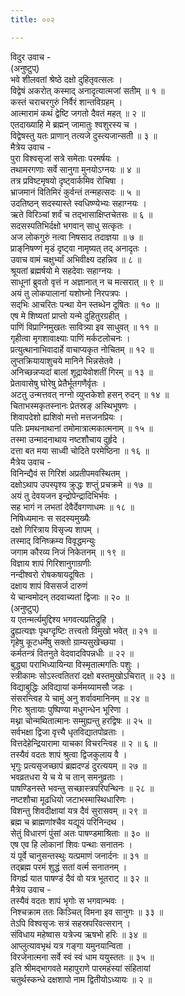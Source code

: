 ```yaml
---
title: ००२

---
```

विदुर उवाच -  
(अनुष्टुप्)  
भवे शीलवतां श्रेष्ठे दक्षो दुहितृवत्सलः ।  
विद्वेषं अकरोत् कस्माद् अनादृत्यात्मजां सतीम् ॥ १ ॥  
कस्तं चराचरगुरुं निर्वैरं शान्तविग्रहम् ।  
आत्मारामं कथं द्वेष्टि जगतो दैवतं महत् ॥ २ ॥  
एतदाख्याहि मे ब्रह्मन् जामातुः श्वशुरस्य च ।  
विद्वेषस्तु यतः प्राणान् तत्यजे दुस्त्यजान्सती ॥ ३ ॥  
मैत्रेय उवाच -  
पुरा विश्वसृजां सत्रे समेताः परमर्षयः ।  
तथामरगणाः सर्वे सानुगा मुनयोऽग्नयः ॥ ४ ॥  
तत्र प्रविष्टमृषयो दृष्ट्वार्कमिव रोचिषा ।  
भ्राजमानं वितिमिरं कुर्वन्तं तन्महत्सदः ॥ ५ ॥  
उदतिष्ठन् सदस्यास्ते स्वधिष्ण्येभ्यः सहाग्नयः ।  
ऋते विरिञ्चां शर्वं च तद्भासाक्षिप्तचेतसः ॥ ६ ॥  
सदसस्पतिभिर्दक्षो भगवान् साधु सत्कृतः ।  
अज लोकगुरुं नत्वा निषसाद तदाज्ञया ॥ ७ ॥  
प्राङ्‌निषण्णं मृडं दृष्ट्वा नामृष्यत् तद् अनादृतः ।  
उवाच वामं चक्षुर्भ्यां अभिवीक्ष्य दहन्निव ॥ ८ ॥  
श्रूयतां ब्रह्मर्षयो मे सहदेवाः सहाग्नयः ।  
साधूनां ब्रुवतो वृत्तं न अज्ञानात् न च मत्सरात् ॥ ९ ॥  
अयं तु लोकपालानां यशोघ्नो निरपत्रपः ।  
सद्‌भिः आचरितः पन्था येन स्तब्धेन दूषितः ॥ १० ॥  
एष मे शिष्यतां प्राप्तो यन्मे दुहितुरग्रहीत् ।  
पाणिं विप्राग्निमुखतः सावित्र्या इव साधुवत् ॥ ११ ॥  
गृहीत्वा मृगशावाक्ष्याः पाणिं मर्कटलोचनः ।  
प्रत्युत्थानाभिवादार्हे वाचाप्यकृत नोचितम् ॥ १२ ॥  
लुप्तक्रियायाशुचये मानिने भिन्नसेतवे ।  
अनिच्छन्नप्यदां बालां शूद्रायेवोशतीं गिरम् ॥ १३ ॥  
प्रेतावासेषु घोरेषु प्रेतैर्भूतगणैर्वृतः ।  
अटतु उन्मत्तवत् नग्नो व्युप्तकेशो हसन् रुदन् ॥ १४ ॥  
चिताभस्मकृतस्नानः प्रेतस्रङ्‌ अस्थिभूषणः ।  
शिवापदेशो ह्यशिवो मत्तो मत्तजनप्रियः ।  
पतिः प्रमथनाथानां तमोमात्रात्मकात्मनाम् ॥ १५ ॥  
तस्मा उन्मादनाथाय नष्टशौचाय दुर्हृदे ।  
दत्ता बत मया साध्वी चोदिते परमेष्ठिना ॥ १६ ॥  
मैत्रेय उवाच -  
विनिन्द्यैवं स गिरिशं अप्रतीपमवस्थितम् ।  
दक्षोऽथाप उपस्पृश्य क्रुद्धः शप्तुं प्रचक्रमे ॥ १७ ॥  
अयं तु देवयजन इन्द्रोपेन्द्रादिभिर्भवः ।  
सह भागं न लभतां देवैर्देवगणाधमः ॥ १८ ॥  
निषिध्यमानः स सदस्यमुख्यैः  
दक्षो गिरित्राय विसृज्य शापम् ।  
तस्माद् विनिष्क्रम्य विवृद्धमन्युः  
जगाम कौरव्य निजं निकेतनम् ॥ १९ ॥  
विज्ञाय शापं गिरिशानुगाग्रणीः  
नन्दीश्वरो रोषकषायदूषितः ।  
दक्षाय शापं विससर्ज दारुणं  
ये चान्वमोदन् तदवाच्यतां द्विजाः ॥ २० ॥  
(अनुष्टुप्)  
य एतन्मर्त्यमुद्दिश्य भगवत्यप्रतिद्रुहि ।  
द्रुह्यत्यज्ञः पृथग्दृष्टिः तत्त्वतो विमुखो भवेत् ॥ २१ ॥  
गृहेषु कूटधर्मेषु सक्तो ग्राम्यसुखेच्छया ।  
कर्मतन्त्रं वितनुते वेदवादविपन्नधीः ॥ २२ ॥  
बुद्ध्या पराभिध्यायिन्या विस्मृतात्मगतिः पशुः ।  
स्त्रीकामः सोऽस्त्वतितरां दक्षो बस्तमुखोऽचिरात् ॥ २३ ॥  
विद्याबुद्धिः अविद्यायां कर्ममय्यामसौ जडः ।  
संसरन्त्विह ये चामुं अनु शर्वावमानिनम् ॥ २४ ॥  
गिरः श्रुतायाः पुष्पिण्या मधुगन्धेन भूरिणा ।  
मथ्ना चोन्मथितात्मानः सम्मुह्यन्तु हरद्विषः ॥ २५ ॥  
सर्वभक्षा द्विजा वृत्त्यै धृतविद्यातपोव्रताः ।  
वित्तदेहेन्द्रियारामा याचका विचरन्त्विह ॥ २ ॥ ६ ॥  
तस्यैवं वदतः शापं श्रुत्वा द्विजकुलाय वै ।  
भृगुः प्रत्यसृजच्छापं ब्रह्मदण्डं दुरत्ययम् ॥ २७ ॥  
भवव्रतधरा ये च ये च तान् समनुव्रताः ।  
पाषण्डिनस्ते भवन्तु सच्छास्त्रपरिपन्थिनः ॥ २८ ॥  
नष्टशौचा मूढधियो जटाभस्मास्थिधारिणः ।  
विशन्तु शिवदीक्षायां यत्र दैवं सुरासवम् ॥ २९ ॥  
ब्रह्म च ब्राह्मणांश्चैव यद्यूयं परिनिन्दथ ।  
सेतुं विधारणं पुंसां अतः पाषण्डमाश्रिताः ॥ ३० ॥  
एष एव हि लोकानां शिवः पन्थाः सनातनः ।  
यं पूर्वे चानुसन्तस्थुः यत्प्रमाणं जनार्दनः ॥ ३१ ॥  
तद्ब्रह्म परमं शुद्धं सतां वर्त्म सनातनम् ।  
विगर्ह्य यात पाषण्डं दैवं वो यत्र भूतराट् ॥ ३२ ॥  
मैत्रेय उवाच -  
तस्यैवं वदतः शापं भृगोः स भगवान्भवः ।  
निश्चक्राम ततः किञ्चित् विमना इव सानुगः ॥ ३३ ॥  
तेऽपि विश्वसृजः सत्रं सहस्रपरिवत्सरान् ।  
संविधाय महेष्वास यत्रेज्य ऋषभो हरिः ॥ ३४ ॥  
आप्लुत्यावभृथं यत्र गङ्‌गा यमुनयान्विता ।  
विरजेनात्मना सर्वे स्वं स्वं धाम ययुस्ततः ॥ ३५ ॥  
इति श्रीमद्‌भागवते महापुराणे पारमहंस्यां संहितायां  
चतुर्थस्कन्धे दक्षशापो नाम द्वितीयोऽध्यायः ॥ २ ॥